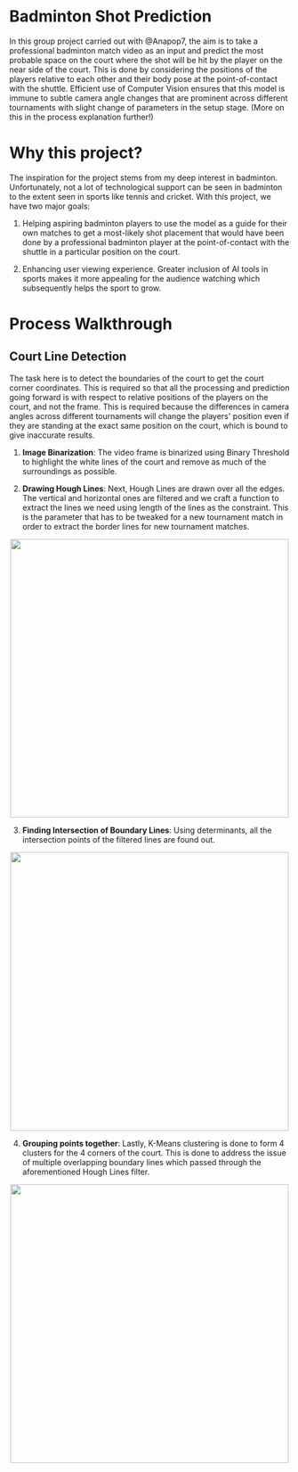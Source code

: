 # Badminton Shot Prediction
In this group project carried out with @Anapop7, the aim is to take a professional badminton match video as an input and predict the most probable space on the court where the shot will be hit by the player on the near side of the court. This is done by considering the positions of the players relative to each other and their body pose at the point-of-contact with the shuttle. Efficient use of Computer Vision ensures that this model is immune to subtle camera angle changes that are prominent across different tournaments with slight change of parameters in the setup stage. (More on this in the process explanation further!)

# Why this project? 
The inspiration for the project stems from my deep interest in badminton. Unfortunately, not a lot of technological support can be seen in badminton to the extent seen in sports like tennis and cricket. With this project, we have two major goals: 

  1. Helping aspiring badminton players to use the model as a guide for their own matches to get a most-likely shot placement that would have been done by a professional badminton player at the point-of-contact with the shuttle in a particular position on the court. 
  
  2. Enhancing user viewing experience. Greater inclusion of AI tools in sports makes it more appealing for the audience watching which subsequently helps the sport to grow. 

# Process Walkthrough 

## Court Line Detection 

The task here is to detect the boundaries of the court to get the court corner coordinates. This is required so that all the processing and prediction going forward is with respect to relative positions of the players on the court, and not the frame. This is required because the differences in camera angles across different tournaments will change the players' position even if they are standing at the exact same position on the court, which is bound to give inaccurate results. 

1. **Image Binarization**: The video frame is binarized using Binary Threshold to highlight the white lines of the court and remove as much of the surroundings as possible. 

2. **Drawing Hough Lines**: Next, Hough Lines are drawn over all the edges. The vertical and horizontal ones are filtered and we craft a function to extract the lines we need using length of the lines as the constraint. This is the parameter that has to be tweaked for a new tournament match in order to extract the border lines for new tournament matches. 

<p align="center"> 
  <img src="https://user-images.githubusercontent.com/53689018/202634282-2b7ee279-0fa7-4529-89c4-9ba711b8a1db.png" width="500">
</p> 
  
3. **Finding Intersection of Boundary Lines**: Using determinants, all the intersection points of the filtered lines are found out. 

<p align="center"> 
  <img src="https://user-images.githubusercontent.com/53689018/202634363-9f669a53-6b5e-4ff1-89d0-41c729bae77c.png" width="500")
</p>  
       
4. **Grouping points together**: Lastly, K-Means clustering is done to form 4 clusters for the 4 corners of the court. This is done to address the issue of multiple overlapping boundary lines which passed through the aforementioned Hough Lines filter. 

<p align = "center">
  <img src="https://user-images.githubusercontent.com/53689018/202634418-2c7a6db5-e75f-4800-9579-e43291753680.png" width ="500")
</p>

